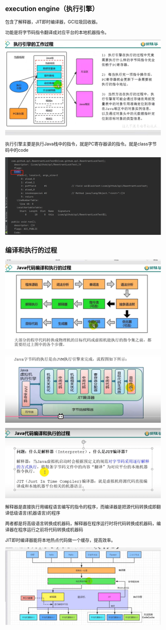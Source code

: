 execution engine（执行引擎）
---

包含了解释器，JIT即时编译器，GC垃圾回收器。

功能是将字节码指令翻译成对应平台的本地机器指令。

![img_6.png](img_6.png)

执行引擎主要是执行Java栈中的指令，就是PC寄存器读的指令。就是class字节码中的code

![img_7.png](img_7.png)

编译和执行的过程
---

![img_8.png](img_8.png)

![img_9.png](img_9.png)

![img_10.png](img_10.png)

解释器是直接执行用编程语言编写的指令的程序，而编译器是把源代码转换成即翻译低级语言(机器语言)的程序

两者都是将高级语言转换成机器码，解释器在程序运行时将代码转换成机器码，编译器在程序运行之前将代码转换成机器码

JIT即时编译器能将本地热点代码做一个缓存，提高效率。

![img_11.png](img_11.png)